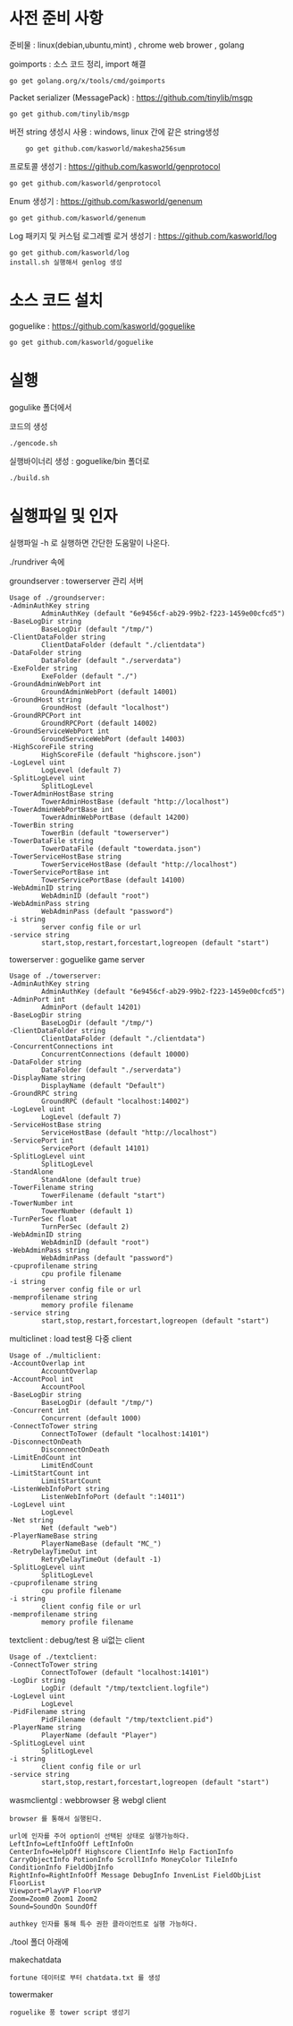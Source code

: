 # 사전 준비 사항

준비물 : linux(debian,ubuntu,mint) , chrome web brower , golang 

goimports : 소스 코드 정리, import 해결

    go get golang.org/x/tools/cmd/goimports

Packet serializer (MessagePack) : https://github.com/tinylib/msgp

    go get github.com/tinylib/msgp

버전 string 생성시 사용 : windows, linux 간에 같은 string생성

        go get github.com/kasworld/makesha256sum

프로토콜 생성기 : https://github.com/kasworld/genprotocol

    go get github.com/kasworld/genprotocol

Enum 생성기 : https://github.com/kasworld/genenum

    go get github.com/kasworld/genenum

Log 패키지 및 커스텀 로그레벨 로거 생성기 : https://github.com/kasworld/log

    go get github.com/kasworld/log
    install.sh 실행해서 genlog 생성 


# 소스 코드 설치 

goguelike : https://github.com/kasworld/goguelike

    go get github.com/kasworld/goguelike


# 실행 

gogulike 폴더에서 

코드의 생성 

    ./gencode.sh 

실행바이너리 생성 : goguelike/bin 폴더로 

    ./build.sh

# 실행파일 및 인자 

실행파일 -h 로 실행하면 간단한 도움말이 나온다. 

./rundriver 속에 

groundserver : towerserver 관리 서버 

    Usage of ./groundserver:
    -AdminAuthKey string
            AdminAuthKey (default "6e9456cf-ab29-99b2-f223-1459e00cfcd5")
    -BaseLogDir string
            BaseLogDir (default "/tmp/")
    -ClientDataFolder string
            ClientDataFolder (default "./clientdata")
    -DataFolder string
            DataFolder (default "./serverdata")
    -ExeFolder string
            ExeFolder (default "./")
    -GroundAdminWebPort int
            GroundAdminWebPort (default 14001)
    -GroundHost string
            GroundHost (default "localhost")
    -GroundRPCPort int
            GroundRPCPort (default 14002)
    -GroundServiceWebPort int
            GroundServiceWebPort (default 14003)
    -HighScoreFile string
            HighScoreFile (default "highscore.json")
    -LogLevel uint
            LogLevel (default 7)
    -SplitLogLevel uint
            SplitLogLevel
    -TowerAdminHostBase string
            TowerAdminHostBase (default "http://localhost")
    -TowerAdminWebPortBase int
            TowerAdminWebPortBase (default 14200)
    -TowerBin string
            TowerBin (default "towerserver")
    -TowerDataFile string
            TowerDataFile (default "towerdata.json")
    -TowerServiceHostBase string
            TowerServiceHostBase (default "http://localhost")
    -TowerServicePortBase int
            TowerServicePortBase (default 14100)
    -WebAdminID string
            WebAdminID (default "root")
    -WebAdminPass string
            WebAdminPass (default "password")
    -i string
            server config file or url
    -service string
            start,stop,restart,forcestart,logreopen (default "start")


towerserver : goguelike game server 

    Usage of ./towerserver:
    -AdminAuthKey string
            AdminAuthKey (default "6e9456cf-ab29-99b2-f223-1459e00cfcd5")
    -AdminPort int
            AdminPort (default 14201)
    -BaseLogDir string
            BaseLogDir (default "/tmp/")
    -ClientDataFolder string
            ClientDataFolder (default "./clientdata")
    -ConcurrentConnections int
            ConcurrentConnections (default 10000)
    -DataFolder string
            DataFolder (default "./serverdata")
    -DisplayName string
            DisplayName (default "Default")
    -GroundRPC string
            GroundRPC (default "localhost:14002")
    -LogLevel uint
            LogLevel (default 7)
    -ServiceHostBase string
            ServiceHostBase (default "http://localhost")
    -ServicePort int
            ServicePort (default 14101)
    -SplitLogLevel uint
            SplitLogLevel
    -StandAlone
            StandAlone (default true)
    -TowerFilename string
            TowerFilename (default "start")
    -TowerNumber int
            TowerNumber (default 1)
    -TurnPerSec float
            TurnPerSec (default 2)
    -WebAdminID string
            WebAdminID (default "root")
    -WebAdminPass string
            WebAdminPass (default "password")
    -cpuprofilename string
            cpu profile filename
    -i string
            server config file or url
    -memprofilename string
            memory profile filename
    -service string
            start,stop,restart,forcestart,logreopen (default "start")


multiclinet : load test용 다중 client 

    Usage of ./multiclient:
    -AccountOverlap int
            AccountOverlap
    -AccountPool int
            AccountPool
    -BaseLogDir string
            BaseLogDir (default "/tmp/")
    -Concurrent int
            Concurrent (default 1000)
    -ConnectToTower string
            ConnectToTower (default "localhost:14101")
    -DisconnectOnDeath
            DisconnectOnDeath
    -LimitEndCount int
            LimitEndCount
    -LimitStartCount int
            LimitStartCount
    -ListenWebInfoPort string
            ListenWebInfoPort (default ":14011")
    -LogLevel uint
            LogLevel
    -Net string
            Net (default "web")
    -PlayerNameBase string
            PlayerNameBase (default "MC_")
    -RetryDelayTimeOut int
            RetryDelayTimeOut (default -1)
    -SplitLogLevel uint
            SplitLogLevel
    -cpuprofilename string
            cpu profile filename
    -i string
            client config file or url
    -memprofilename string
            memory profile filename

  
textclient : debug/test 용 ui없는 client 

    Usage of ./textclient:
    -ConnectToTower string
            ConnectToTower (default "localhost:14101")
    -LogDir string
            LogDir (default "/tmp/textclient.logfile")
    -LogLevel uint
            LogLevel
    -PidFilename string
            PidFilename (default "/tmp/textclient.pid")
    -PlayerName string
            PlayerName (default "Player")
    -SplitLogLevel uint
            SplitLogLevel
    -i string
            client config file or url
    -service string
            start,stop,restart,forcestart,logreopen (default "start")


wasmclientgl : webbrowser 용 webgl client 

    browser 를 통해서 실행된다. 
    
    url에 인자를 주어 option이 선택된 상태로 실행가능하다. 
    LeftInfo=LeftInfoOff LeftInfoOn
    CenterInfo=HelpOff Highscore ClientInfo Help FactionInfo CarryObjectInfo PotionInfo ScrollInfo MoneyColor TileInfo ConditionInfo FieldObjInfo
    RightInfo=RightInfoOff Message DebugInfo InvenList FieldObjList FloorList
    Viewport=PlayVP FloorVP
    Zoom=Zoom0 Zoom1 Zoom2
    Sound=SoundOn SoundOff
    
    authkey 인자를 통해 특수 권한 클라이언트로 실행 가능하다. 


./tool 폴더 아래에 

makechatdata 

    fortune 데이터로 부터 chatdata.txt 를 생성 

towermaker 

    roguelike 풍 tower script 생성기 

